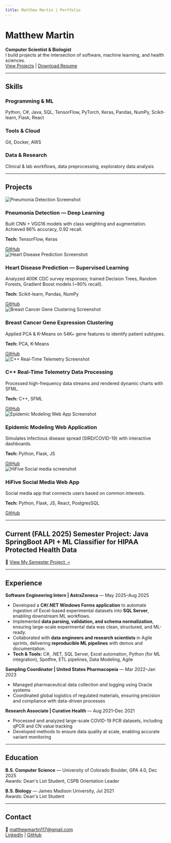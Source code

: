 ```yaml
---
title: Matthew Martin | Portfolio
---
```

<link rel="stylesheet" href="assets/css/custom.css">

<!-- HERO SECTION -->
# Matthew Martin
**Computer Scientist & Biologist**  
I build projects at the intersection of software, machine learning, and health sciences.  
[View Projects](#projects) | [Download Resume](assets/resumes/AIresume.pdf)

---

<!-- SKILLS SECTION -->
## Skills

### Programming & ML
Python, C#, Java, SQL, TensorFlow, PyTorch, Keras, Pandas, NumPy, Scikit-learn, Flask, React

### Tools & Cloud
Git, Docker, AWS

### Data & Research
Clinical & lab workflows, data preprocessing, exploratory data analysis

---

<!-- PROJECTS SECTION -->
## Projects

<div class="projects-grid">


<!-- Project 1 -->
<div class="project-card">
  <img src="assets/images/MLlung.png" alt="Pneumonia Detection Screenshot" />
  <h3>Pneumonia Detection — Deep Learning</h3>
  <p>Built CNN + VGG16 models with class weighting and augmentation. Achieved 86% accuracy, 0.92 recall.</p>
  <p><strong>Tech:</strong> TensorFlow, Keras</p>
  <a href="https://github.com/matthewmartin117/Pnuemonia-Detection-Deep-Learning">GitHub</a>
</div>

<!-- Project 2 -->
<div class="project-card">
  <img src="assets/images/heart.jpg" alt="Heart Disease Prediction Screenshot" />
  <h3>Heart Disease Prediction — Supervised Learning</h3>
  <p>Analyzed 400K CDC survey responses; trained Decision Trees, Random Forests, Gradient Boost models (~90% recall).</p>
  <p><strong>Tech:</strong> Scikit-learn, Pandas, NumPy</p>
  <a href="https://github.com/matthewmartin117/HeartDisease-SupervisedLearning">GitHub</a>
</div>

<!-- Project 3 -->
<div class="project-card">
  <img src="assets/images/cancer.jpg" alt="Breast Cancer Gene Clustering Screenshot" />
  <h3>Breast Cancer Gene Expression Clustering</h3>
  <p>Applied PCA & K-Means on 54K+ gene features to identify patient subtypes.</p>
  <p><strong>Tech:</strong> PCA, K-Means</p>
  <a href="https://github.com/matthewmartin117/Breast-Cancer-Clustering-unsupervised-Learning">GitHub</a>
</div>

<!-- Project 4 -->
<div class="project-card">
  <img src="assets/images/Telemetry.jpg" alt="C++ Real-Time Telemetry Screenshot" />
  <h3>C++ Real-Time Telemetry Data Processing</h3>
  <p>Processed high-frequency data streams and rendered dynamic charts with SFML.</p>
  <p><strong>Tech:</strong> C++, SFML</p>
  <a href="https://github.com/matthewmartin117/TelemetryVisualization">GitHub</a>
</div>

<!-- Project 5 -->
<div class="project-card">
  <img src="assets/images/epidemic.avif" alt="Epidemic Modeling Web App Screenshot" />
  <h3>Epidemic Modeling Web Application</h3>
  <p>Simulates infectious disease spread (SIRD/COVID-19) with interactive dashboards.</p>
  <p><strong>Tech:</strong> Python, Flask, JS</p>
  <a href="https://github.com/matthewmartin117/SIRMODEL">GitHub</a>
</div>

<!-- Project 6 -->
<div class="project-card">
  <img src="assets/images/hifive.png" alt="HiFive Social media screenshot" />
  <h3>HiFive Social Media Web App</h3>
  <p>Social media app that connects users based on common interests.</p>
  <p><strong>Tech:</strong> Python, Flask, JS, React, PostgresSQL</p>
  <a href="https://github.com/matthewmartin117/hi5ive">GitHub</a>
</div>

</div>

---
## Current (FALL 2025) Semester Project: Java SpringBoot API + ML Classifier for HIPAA Protected Health Data

🔗 [View My Semester Project ➝](project/index.html)

---

<!-- EXPERIENCE SECTION -->
## Experience

**Software Engineering Intern | AstraZeneca** — May 2025–Aug 2025  
- Developed a **C#/.NET Windows Forms application** to automate ingestion of Excel-based experimental datasets into **SQL Server**, enabling downstream ML workflows.  
- Implemented **data parsing, validation, and schema normalization**, ensuring large-scale experimental data was clean, structured, and ML-ready.  
- Collaborated with **data engineers and research scientists** in Agile sprints, delivering **reproducible ML pipelines** with demos and documentation.  
- **Tech & Tools:** C#, .NET, SQL Server, Excel automation, Python (for ML integration), Spotfire, ETL pipelines, Data Modeling, Agile  

**Sampling Coordinator | United States Pharmacopeia** — Mar 2022–Jan 2023  
- Managed pharmaceutical data collection and logging using Oracle systems  
- Coordinated global logistics of regulated materials, ensuring precision and compliance with data-driven processes  

**Research Associate | Curative Health** — Aug 2021–Dec 2021  
- Processed and analyzed large-scale COVID-19 PCR datasets, including qPCR and CN value tracking  
- Developed methods to ensure data quality at scale, enabling accurate variant monitoring  

---

<!-- EDUCATION SECTION -->
## Education

**B.S. Computer Science** — University of Colorado Boulder, GPA 4.0, Dec 2025  
Awards: Dean's List Student, CSPB Orientation Leader  

**B.S. Biology** — James Madison University, Jul 2021  
Awards: Dean's List Student  

---

<!-- CONTACT SECTION -->
## Contact

📧 matthewmartin117@gmail.com  
[LinkedIn](https://www.linkedin.com/in/matthew-martin-373787269/) | [GitHub](https://github.com/matthewmartin117)



<!-- BLOG SECTION -->
<!--
## Blog

Stay updated on my latest projects and experiments:  

<div class="blog-posts">

<!-- Blog Post 1 -->
<!--
<div class="blog-post-card">
  <h3>Setting up OOP classes and methods in a Biological API for health information</h3>
  <p><em>September 2025</em></p>
  <p>/p>
  <a href="#">Read More</a>
</div>
-->
<!-- 
<div class="blog-post-card">
  <h3>AWS integration with biological API</h3>
  <p><em>September 2025</em></p>
  <p></p>
  <a href="#">Read More</a>
</div>

</div>

Blog Post 2 -->
